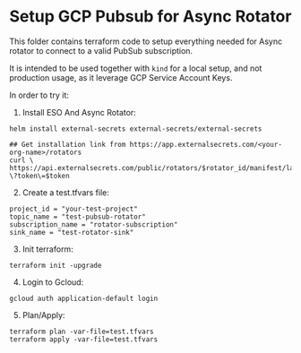 # Setup GCP Pubsub for Async Rotator

This folder contains terraform code to setup everything needed for Async rotator to connect to a valid PubSub subscription.

It is intended to be used together with `kind` for a local setup, and not production usage, as it leverage GCP Service Account Keys.

In order to try it:

1. Install ESO And Async Rotator:
```
helm install external-secrets external-secrets/external-secrets

## Get installation link from https://app.externalsecrets.com/<your-org-name>/rotators
curl \
https://api.externalsecrets.com/public/rotators/$rotator_id/manifest/latest\
\?token\=$token
```
2. Create a test.tfvars file:
```
project_id = "your-test-project"
topic_name = "test-pubsub-rotator"
subscription_name = "rotator-subscription"
sink_name = "test-rotator-sink"
```

3. Init terraform:
```
terraform init -upgrade
```

4. Login to Gcloud:
```
gcloud auth application-default login
```

5. Plan/Apply:
```
terraform plan -var-file=test.tfvars
terraform apply -var-file=test.tfvars
```